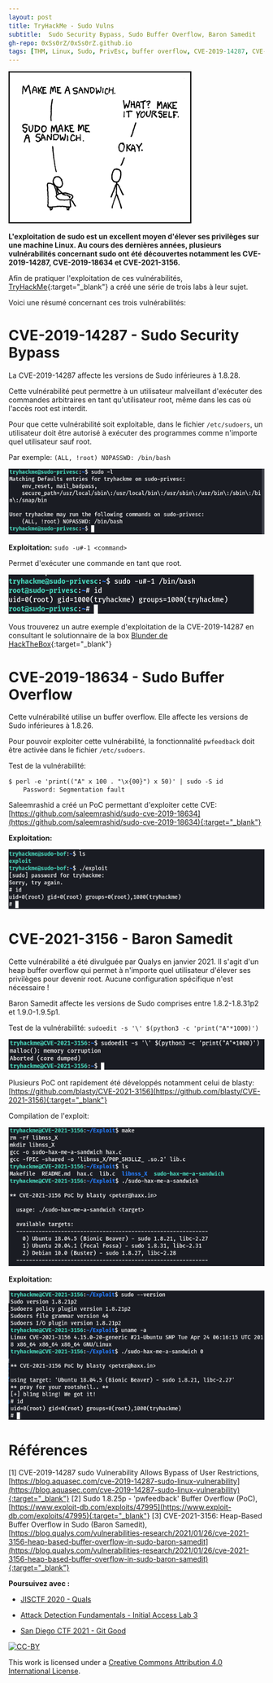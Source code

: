 ```yaml
---
layout: post
title: TryHackMe - Sudo Vulns
subtitle:  Sudo Security Bypass, Sudo Buffer Overflow, Baron Samedit
gh-repo: 0xSs0rZ/0xSs0rZ.github.io
tags: [THM, Linux, Sudo, PrivEsc, buffer overflow, CVE-2019-14287, CVE-2019-18634, CVE-2021-3156, Baron Samedit]
---
```


![Sudo-1.png](/img/Sudo-1.png)

**L'exploitation de sudo est un excellent moyen d'élever ses privilèges sur une machine Linux. Au cours des dernières années, plusieurs vulnérabilités concernant sudo ont été découvertes notamment les CVE-2019-14287, CVE-2019-18634 et CVE-2021-3156.**

Afin de pratiquer l'exploitation de ces vulnérabilités, [TryHackMe](https://tryhackme.com/){:target="_blank"} a créé une série de trois labs à leur sujet.

Voici une résumé concernant ces trois vulnérabilités:

# CVE-2019-14287 - Sudo Security Bypass

La CVE-2019-14287 affecte les versions de Sudo inférieures à 1.8.28. 

Cette vulnérabilité peut permettre à un utilisateur malveillant d'exécuter des commandes arbitraires en tant qu'utilisateur root, même dans les cas où l'accès root est interdit.

Pour que cette vulnérabilité soit exploitable, dans le fichier `/etc/sudoers`, un utilisateur doit être autorisé à exécuter des programmes comme n'importe quel utilisateur sauf root.

Par exemple: `(ALL, !root) NOPASSWD: /bin/bash`

![Sudo-2.png](/img/Sudo-2.png)

**Exploitation:** `sudo -u#-1 <command>`

Permet d'exécuter une commande en tant que root.

![Sudo-3.png](/img/Sudo-3.png)

Vous trouverez un autre exemple d'exploitation de la CVE-2019-14287 en consultant le solutionnaire de la box [Blunder de HackTheBox](https://0xss0rz.github.io/2020-11-15-HTB-Blunder/){:target="_blank"}

# CVE-2019-18634 - Sudo Buffer Overflow

Cette vulnérabilité utilise un buffer overflow. Elle affecte les versions de Sudo inférieures à 1.8.26.

Pour pouvoir exploiter cette vulnérabilité, la fonctionnalité `pwfeedback` doit être activée dans le fichier `/etc/sudoers`.

Test de la vulnérabilité:

~~~
$ perl -e 'print(("A" x 100 . "\x{00}") x 50)' | sudo -S id
    Password: Segmentation fault
~~~

Saleemrashid a créé un PoC permettant d'exploiter cette CVE: [https://github.com/saleemrashid/sudo-cve-2019-18634](https://github.com/saleemrashid/sudo-cve-2019-18634){:target="_blank"}

**Exploitation:**

![Sudo-4.png](/img/Sudo-4.png)

# CVE-2021-3156 - Baron Samedit

Cette vulnérabilité a été divulguée par Qualys en janvier 2021. Il s'agit d'un heap buffer overflow qui permet à n'importe quel utilisateur d'élever ses privilèges pour devenir root. Aucune configuration spécifique n'est nécessaire !

Baron Samedit affecte les versions de Sudo comprises entre 1.8.2-1.8.31p2 et 1.9.0-1.9.5p1.

Test de la vulnérabilité: `sudoedit -s '\' $(python3 -c 'print("A"*1000)')`

![Sudo-5.png](/img/Sudo-5.png)

Plusieurs PoC ont rapidement été développés notamment celui de blasty: [https://github.com/blasty/CVE-2021-3156](https://github.com/blasty/CVE-2021-3156){:target="_blank"} 

Compilation de l'exploit:

![Sudo-6.png](/img/Sudo-6.png)

**Exploitation:**

![Sudo-7.png](/img/Sudo-7.png)

# Références

[1] CVE-2019-14287 sudo Vulnerability Allows Bypass of User Restrictions, [https://blog.aquasec.com/cve-2019-14287-sudo-linux-vulnerability](https://blog.aquasec.com/cve-2019-14287-sudo-linux-vulnerability){:target="_blank"}
[2] Sudo 1.8.25p - 'pwfeedback' Buffer Overflow (PoC), [https://www.exploit-db.com/exploits/47995](https://www.exploit-db.com/exploits/47995){:target="_blank"}
[3] CVE-2021-3156: Heap-Based Buffer Overflow in Sudo (Baron Samedit), [https://blog.qualys.com/vulnerabilities-research/2021/01/26/cve-2021-3156-heap-based-buffer-overflow-in-sudo-baron-samedit](https://blog.qualys.com/vulnerabilities-research/2021/01/26/cve-2021-3156-heap-based-buffer-overflow-in-sudo-baron-samedit){:target="_blank"}

**Poursuivez avec :** 

- [JISCTF 2020 - Quals](https://0xss0rz.github.io/2020-11-22-JISCTF-2020-Quals/)

- [Attack Detection Fundamentals - Initial Access Lab 3](https://0xss0rz.github.io/2021-01-06-Attack-Detection-Initial-Access-3/)

- [San Diego CTF 2021 - Git Good](https://0xss0rz.github.io/2021-05-10-San-Diego-CTF-Git-Good/)

[![CC-BY](https://mirrors.creativecommons.org/presskit/buttons/88x31/svg/by.svg)](https://creativecommons.org/licenses/by/4.0/)

This work is licensed under a [Creative Commons Attribution 4.0 International License](https://creativecommons.org/licenses/by/4.0/).

